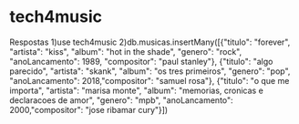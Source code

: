 # tech4music
Respostas
1)use tech4music
2)db.musicas.insertMany([{"titulo": "forever", "artista": "kiss", "album": "hot in the shade", "genero": "rock", "anoLancamento": 1989, "compositor": "paul stanley"},
{"titulo": "algo parecido", "artista": "skank", "album": "os tres primeiros", "genero": "pop", "anoLancamento": 2018,"compositor": "samuel rosa"},
{"titulo": "o que me importa", "artista": "marisa monte", "album": "memorias, cronicas e declaracoes de amor", "genero": "mpb", "anoLancamento": 2000,"compositor": "jose ribamar cury"}])
